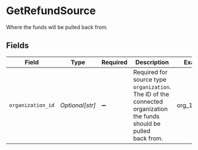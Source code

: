 # GetRefundSource

Where the funds will be pulled back from.


## Fields

| Field                                                                                                               | Type                                                                                                                | Required                                                                                                            | Description                                                                                                         | Example                                                                                                             |
| ------------------------------------------------------------------------------------------------------------------- | ------------------------------------------------------------------------------------------------------------------- | ------------------------------------------------------------------------------------------------------------------- | ------------------------------------------------------------------------------------------------------------------- | ------------------------------------------------------------------------------------------------------------------- |
| `organization_id`                                                                                                   | *Optional[str]*                                                                                                     | :heavy_minus_sign:                                                                                                  | Required for source type `organization`. The ID of the connected organization the funds should be pulled<br/>back from. | org_1234567                                                                                                         |